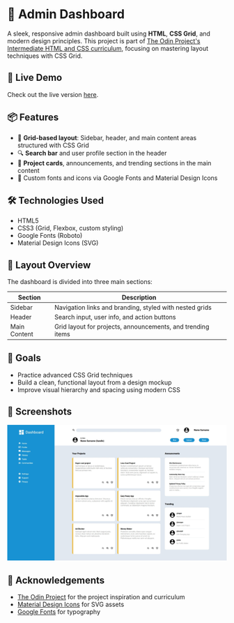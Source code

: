 # 🧭 Admin Dashboard

A sleek, responsive admin dashboard built using **HTML**, **CSS Grid**, and modern design principles. This project is part of [The Odin Project's Intermediate HTML and CSS curriculum](https://www.theodinproject.com/lessons/node-path-intermediate-html-and-css-admin-dashboard), focusing on mastering layout techniques with CSS Grid.

## 🚀 Live Demo

Check out the live version [here](https://wolfskullcave.github.io/Admin-Dashboard/).

## 📦 Features

- 🧱 **Grid-based layout**: Sidebar, header, and main content areas structured with CSS Grid
- 🔍 **Search bar** and user profile section in the header
- 📁 **Project cards**, announcements, and trending sections in the main content
- 🎨 Custom fonts and icons via Google Fonts and Material Design Icons

## 🛠️ Technologies Used

- HTML5
- CSS3 (Grid, Flexbox, custom styling)
- Google Fonts (Roboto)
- Material Design Icons (SVG)

## 📐 Layout Overview

The dashboard is divided into three main sections:

| Section        | Description                                                                 |
|----------------|-----------------------------------------------------------------------------|
| Sidebar        | Navigation links and branding, styled with nested grids                     |
| Header         | Search input, user info, and action buttons                                 |
| Main Content   | Grid layout for projects, announcements, and trending items                 |


## 🎯 Goals

- Practice advanced CSS Grid techniques
- Build a clean, functional layout from a design mockup
- Improve visual hierarchy and spacing using modern CSS

## 📸 Screenshots
![Dashboard Screenshot](images/admin-dashboard-screenshot.jpeg)


## 🙌 Acknowledgements

- [The Odin Project](https://www.theodinproject.com/lessons/node-path-intermediate-html-and-css-admin-dashboard) for the project inspiration and curriculum
- [Material Design Icons](https://materialdesignicons.com/) for SVG assets
- [Google Fonts](https://fonts.google.com/) for typography
